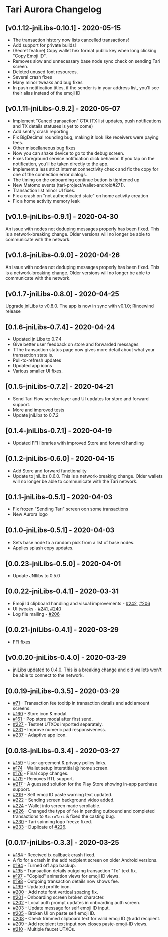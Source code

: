 # Tari Aurora Changelog

## [v0.1.12-jniLibs-0.10.1] - 2020-05-15
* The transaction history now lists cancelled transactions!
* Add support for private builds!
* (Secret feature) Copy wallet hex format public key when long clicking "Copy Emoji ID".
* Removes slow and unnecessary base node sync check on sending Tari screen.
* Deleted unused font resources.
* Several crash fixes
* Many minor tweaks and bug fixes
* In push notification titles, if the sender is in your address list, you'll see their alias instead of the emoji ID

## [v0.1.11-jniLibs-0.9.2] - 2020-05-07
* Implement "Cancel transaction" CTA (TX list updates, push notifications and TX details statuses is yet to come)
* Add sentry crash reporting
* Fix BigDecimal rounding bug, making it look like receivers were paying fees.
* Other miscellaneous bug fixes
* Now you can shake device to go to the debug screen.
* Fixes foreground service notification click behavior. If you tap on the notification, you'll be taken directly to the app.
* Implement a less strict internet connectivity check and fix the copy for one of the connection error dialogs.
* The timing on the onboarding continue button is tightened up
* New Matomo events (tari-project/wallet-android#271).
* Transaction list minor UI fixes.
* Fix a crash on "not authenticated state" on home activity creation
* Fix a home activity memory leak

## [v0.1.9-jniLibs-0.9.1] - 2020-04-30
An issue with nodes not deduping messages properly has been fixed.
This is a network-breaking change. Older versions will no longer be able to
communicate with the network.

## [v0.1.8-jniLibs-0.9.0] - 2020-04-26
An issue with nodes not deduping messages properly has been fixed.
This is a network-breaking change. Older versions will no longer be able to
communicate with the network.

## [v0.1.7-jniLibs-0.8.0] - 2020-04-25
Upgrade jniLibs to v0.8.0.
The app is now in sync with v0.1.0; Rincewind release

## [0.1.6-jniLibs-0.7.4] - 2020-04-24
- Updated jniLibs to 0.7.4
- Give better user feedback on store and forwarded messages
- TThe transaction status page now gives more detail about what your transaction state is.
- Pull-to-refresh updates
- Updated app icons
- Various smaller UI fixes.

## [0.1.5-jniLibs-0.7.2] - 2020-04-21
- Send Tari Flow service layer and UI updates for store and forward support.
- More and improved tests
- Update jniLibs to 0.7.2

## [0.1.4-jniLibs-0.7.1] - 2020-04-19
- Updated FFI libraries with improved Store and forward handling

## [0.1.2-jniLibs-0.6.0] - 2020-04-15
- Add Store and forward functionality
- Update to jniLibs 0.6.0. This is a network-breaking change. Older wallets will no longer be able to communicate with the Tari network.

## [0.1.1-jniLibs-0.5.1] - 2020-04-03
- Fix frozen "Sending Tari" screen oon some transactions
- New Aurora logo

## [0.1.0-jniLibs-0.5.1] - 2020-04-03
- Sets base node to a random pick from a list of base nodes.
- Applies splash copy updates.

## [0.0.23-jniLibs-0.5.0] - 2020-04-01
- Update JNIlibs to 0.5.0

## [0.0.22-jniLibs-0.4.1] - 2020-03-31
* Emoji Id clipboard handling and visual improvements - [#242](https://github.com/tari-project/wallet-android/issues/242), [#206](https://github.com/tari-project/wallet-android/issues/206)
* UI tweaks - [#241](https://github.com/tari-project/wallet-android/issues/241), [#240](https://github.com/tari-project/wallet-android/issues/240)
* Log file mailing - [#206](https://github.com/tari-project/wallet-android/issues/206)

## [0.0.21-jniLibs-0.4.1] - 2020-03-29
- FFI fixes

## [v0.0.20-jniLibs-0.4.0] - 2020-03-29
- jniLibs updated to 0.4.0. This is a breaking change and old wallets won't be able to connect to
  the network.

## [0.0.19-jniLibs-0.3.5] - 2020-03-29
- [#71](https://github.com/tari-project/wallet-android/issues/71) - Transaction fee tooltip in transaction details and add amount screens.
- [#160](https://github.com/tari-project/wallet-android/issues/160) - Store icon & modal.
- [#161](https://github.com/tari-project/wallet-android/issues/161) - Pop store modal after first send.
- [#227](https://github.com/tari-project/wallet-android/issues/227) - Testnet UTXOs imported separately.
- [#231](https://github.com/tari-project/wallet-android/issues/231) - Improve numeric pad responsiveness.
- [#237](https://github.com/tari-project/wallet-android/issues/237) - Adaptive app icon.

## [0.0.18-jniLibs-0.3.4] - 2020-03-27
- [#159](https://github.com/tari-project/wallet-android/issues/159) - User agreement & privacy policy links.
- [#174](https://github.com/tari-project/wallet-android/issues/174) - Wallet setup interstitial @ home screen.
- [#176](https://github.com/tari-project/wallet-android/issues/176) - Final copy changes.
- [#179](https://github.com/tari-project/wallet-android/issues/179) - Removes RTL support.
- [#217](https://github.com/tari-project/wallet-android/issues/217) - A guessed solution for the Play Store showing in-app purchase support.
- [#219](https://github.com/tari-project/wallet-android/issues/219) - Self emoji ID paste warning text updated.
- [#222](https://github.com/tari-project/wallet-android/issues/222) - Sending screen background video added.
- [#224](https://github.com/tari-project/wallet-android/issues/224) - Wallet info screen made scrollable.
- [#226](https://github.com/tari-project/wallet-android/issues/226) - Changed the type of `fee` in pending outbound and completed transactions to `MicroTari` & fixed the casting bug.
- [#230](https://github.com/tari-project/wallet-android/issues/230) - Tari spinning logo freeze fixed.
- [#233](https://github.com/tari-project/wallet-android/issues/233) - Duplicate of [#226](https://github.com/tari-project/wallet-android/issues/226).

## [0.0.17-jniLibs-0.3.3] - 2020-03-25
- [#184](https://github.com/tari-project/wallet-android/issues/184) - Received tx callback crash fixed.
- A fix for a crash in the add recipient screen on older Android versions.
- [#194](https://github.com/tari-project/wallet-android/issues/194) - Turned off app backup.
- [#195](https://github.com/tari-project/wallet-android/issues/195) - Transaction details outgoing transaction "To" text fix.
- [#197](https://github.com/tari-project/wallet-android/issues/197) - "Copied" animation views for emoji ID views.
- [#198](https://github.com/tari-project/wallet-android/issues/198) - Outgoing transaction details now shows fee.
- [#199](https://github.com/tari-project/wallet-android/issues/199) - Updated profile icon.
- [#200](https://github.com/tari-project/wallet-android/issues/200) - Add note font vertical spacing fix.
- [#201](https://github.com/tari-project/wallet-android/issues/201) - Onboarding screen broken character.
- [#202](https://github.com/tari-project/wallet-android/issues/202) - Local auth prompt updates in onboarding auth screen.
- [#203](https://github.com/tari-project/wallet-android/issues/203) - Update message for self emoji ID input.
- [#205](https://github.com/tari-project/wallet-android/issues/205) - Broken UI on paste self emoji ID.
- [#208](https://github.com/tari-project/wallet-android/issues/208) - Check trimmed clipboard text for valid emoji ID @ add recipient.
- [#209](https://github.com/tari-project/wallet-android/issues/209) - Add recipient text input now closes paste-emoji-ID views.
- [#210](https://github.com/tari-project/wallet-android/issues/210) - Multiple faucet UTXOs.
